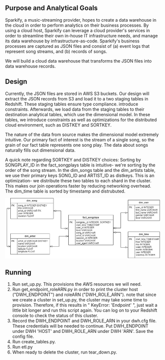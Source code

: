 ## Purpose and Analytical Goals

Sparkify, a music-streaming provider, hopes to create a data warehouse in the cloud in order to perform analytics on their business processes. By using a cloud host, Sparkify can leverage a cloud provider's services in order to streamline their own in-house IT infrastructure needs, and manage its data warehouse by infrastructure-as-code. Sparkify's business processes are captured as JSON files and consist of (a) event logs that represent song streams, and (b) records of songs. 

We will build a cloud data warehouse that transforms the JSON files into data warehouse records. 


## Design

Currently, the JSON files are stored in AWS S3 buckets. Our design will extract the JSON records from S3 and load it to a two staging tables in Redshift. These staging tables ensure type compliance.  introduce constraints. Afterwards, we load data from the staging tables to their destination analytical tables, which use the dimensional model. In these tables, we introduce constraints as well as optimizations for the distributed cloud environment, such as DISTKEY and SORTKEY. 

The nature of the data from source makes the dimensional model extremely intuitive. Our primary fact of interest is the stream of a single song, so the grain of our fact table represents one song play. The data about songs naturally fills out dimensional data.

A quick note regarding SORTKEY and DISTKEY choices:
Sorting by SONGPLAY_ID in the fact_songplays table is intuitive- we're sorting by the order of the song stream.
In the dim_songs table and the dim_artists table, we use their primary keys SONG_ID and ARTIST_ID as distkeys. This is an optimization- we distribute these two tables to each shard in the cluster. This makes our join operations faster by reducing networking overhead. 
The dim_time table is sorted by timestamp and distrubuted.

![image](./cloud_DW.PNG)


## Running
1. Run set_up.py. This provisions the AWS resources we will need. 
2. Run get_endpoint_roleARN.py in order to print the cluster host ("DWH_ENDPOINT") and roleARN ("DWH_ROLE_ARN"). note that since we create a cluster in set_up.py, the cluster may take some time to provision. Therefore, if this results in " KeyError: 'Endpoint' ", just wait a little bit longer and run this script again. You can log on to your Redshift console to check the status of this cluster. 
3. Record the DWH_ENDPOINT and DWH_ROLE_ARN in your dwh.cfg file. These credentials will be needed to continue. Put DWH_ENDPOINT under DWH 'HOST' and DWH_ROLE_ARN under DWH 'ARN'. Save the config file.
4. Run create_tables.py. 
5. Run etl.py
6. When ready to delete the cluster, run tear_down.py.

